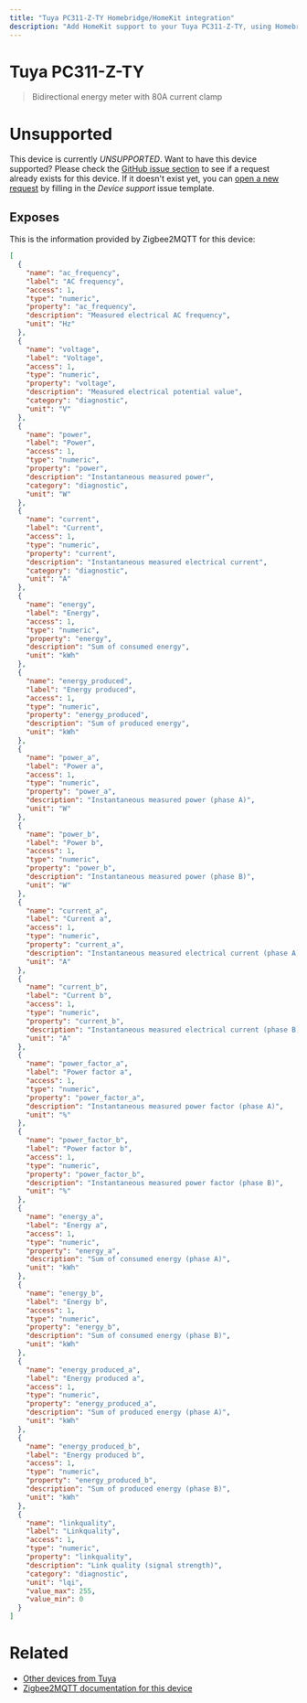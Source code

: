 ```yaml
---
title: "Tuya PC311-Z-TY Homebridge/HomeKit integration"
description: "Add HomeKit support to your Tuya PC311-Z-TY, using Homebridge, Zigbee2MQTT and homebridge-z2m."
---
```

<!---
This file has been GENERATED using src/docgen/docgen.ts
DO NOT EDIT THIS FILE MANUALLY!
-->
# Tuya PC311-Z-TY
> Bidirectional energy meter with 80A current clamp


# Unsupported

This device is currently *UNSUPPORTED*.
Want to have this device supported? Please check the [GitHub issue section](https://github.com/itavero/homebridge-z2m/issues?q=PC311-Z-TY) to see if a request already exists for this device.
If it doesn't exist yet, you can [open a new request](https://github.com/itavero/homebridge-z2m/issues/new?assignees=&labels=enhancement&template=device_support.yml&title=%5BDevice%5D+Tuya%20PC311-Z-TY&model=Tuya%20PC311-Z-TY&exposes=%5B%0A%20%20%7B%0A%20%20%20%20%22name%22%3A%20%22ac_frequency%22%2C%0A%20%20%20%20%22label%22%3A%20%22AC%20frequency%22%2C%0A%20%20%20%20%22access%22%3A%201%2C%0A%20%20%20%20%22type%22%3A%20%22numeric%22%2C%0A%20%20%20%20%22property%22%3A%20%22ac_frequency%22%2C%0A%20%20%20%20%22description%22%3A%20%22Measured%20electrical%20AC%20frequency%22%2C%0A%20%20%20%20%22unit%22%3A%20%22Hz%22%0A%20%20%7D%2C%0A%20%20%7B%0A%20%20%20%20%22name%22%3A%20%22voltage%22%2C%0A%20%20%20%20%22label%22%3A%20%22Voltage%22%2C%0A%20%20%20%20%22access%22%3A%201%2C%0A%20%20%20%20%22type%22%3A%20%22numeric%22%2C%0A%20%20%20%20%22property%22%3A%20%22voltage%22%2C%0A%20%20%20%20%22description%22%3A%20%22Measured%20electrical%20potential%20value%22%2C%0A%20%20%20%20%22category%22%3A%20%22diagnostic%22%2C%0A%20%20%20%20%22unit%22%3A%20%22V%22%0A%20%20%7D%2C%0A%20%20%7B%0A%20%20%20%20%22name%22%3A%20%22power%22%2C%0A%20%20%20%20%22label%22%3A%20%22Power%22%2C%0A%20%20%20%20%22access%22%3A%201%2C%0A%20%20%20%20%22type%22%3A%20%22numeric%22%2C%0A%20%20%20%20%22property%22%3A%20%22power%22%2C%0A%20%20%20%20%22description%22%3A%20%22Instantaneous%20measured%20power%22%2C%0A%20%20%20%20%22category%22%3A%20%22diagnostic%22%2C%0A%20%20%20%20%22unit%22%3A%20%22W%22%0A%20%20%7D%2C%0A%20%20%7B%0A%20%20%20%20%22name%22%3A%20%22current%22%2C%0A%20%20%20%20%22label%22%3A%20%22Current%22%2C%0A%20%20%20%20%22access%22%3A%201%2C%0A%20%20%20%20%22type%22%3A%20%22numeric%22%2C%0A%20%20%20%20%22property%22%3A%20%22current%22%2C%0A%20%20%20%20%22description%22%3A%20%22Instantaneous%20measured%20electrical%20current%22%2C%0A%20%20%20%20%22category%22%3A%20%22diagnostic%22%2C%0A%20%20%20%20%22unit%22%3A%20%22A%22%0A%20%20%7D%2C%0A%20%20%7B%0A%20%20%20%20%22name%22%3A%20%22energy%22%2C%0A%20%20%20%20%22label%22%3A%20%22Energy%22%2C%0A%20%20%20%20%22access%22%3A%201%2C%0A%20%20%20%20%22type%22%3A%20%22numeric%22%2C%0A%20%20%20%20%22property%22%3A%20%22energy%22%2C%0A%20%20%20%20%22description%22%3A%20%22Sum%20of%20consumed%20energy%22%2C%0A%20%20%20%20%22unit%22%3A%20%22kWh%22%0A%20%20%7D%2C%0A%20%20%7B%0A%20%20%20%20%22name%22%3A%20%22energy_produced%22%2C%0A%20%20%20%20%22label%22%3A%20%22Energy%20produced%22%2C%0A%20%20%20%20%22access%22%3A%201%2C%0A%20%20%20%20%22type%22%3A%20%22numeric%22%2C%0A%20%20%20%20%22property%22%3A%20%22energy_produced%22%2C%0A%20%20%20%20%22description%22%3A%20%22Sum%20of%20produced%20energy%22%2C%0A%20%20%20%20%22unit%22%3A%20%22kWh%22%0A%20%20%7D%2C%0A%20%20%7B%0A%20%20%20%20%22name%22%3A%20%22power_a%22%2C%0A%20%20%20%20%22label%22%3A%20%22Power%20a%22%2C%0A%20%20%20%20%22access%22%3A%201%2C%0A%20%20%20%20%22type%22%3A%20%22numeric%22%2C%0A%20%20%20%20%22property%22%3A%20%22power_a%22%2C%0A%20%20%20%20%22description%22%3A%20%22Instantaneous%20measured%20power%20(phase%20A)%22%2C%0A%20%20%20%20%22unit%22%3A%20%22W%22%0A%20%20%7D%2C%0A%20%20%7B%0A%20%20%20%20%22name%22%3A%20%22power_b%22%2C%0A%20%20%20%20%22label%22%3A%20%22Power%20b%22%2C%0A%20%20%20%20%22access%22%3A%201%2C%0A%20%20%20%20%22type%22%3A%20%22numeric%22%2C%0A%20%20%20%20%22property%22%3A%20%22power_b%22%2C%0A%20%20%20%20%22description%22%3A%20%22Instantaneous%20measured%20power%20(phase%20B)%22%2C%0A%20%20%20%20%22unit%22%3A%20%22W%22%0A%20%20%7D%2C%0A%20%20%7B%0A%20%20%20%20%22name%22%3A%20%22current_a%22%2C%0A%20%20%20%20%22label%22%3A%20%22Current%20a%22%2C%0A%20%20%20%20%22access%22%3A%201%2C%0A%20%20%20%20%22type%22%3A%20%22numeric%22%2C%0A%20%20%20%20%22property%22%3A%20%22current_a%22%2C%0A%20%20%20%20%22description%22%3A%20%22Instantaneous%20measured%20electrical%20current%20(phase%20A)%22%2C%0A%20%20%20%20%22unit%22%3A%20%22A%22%0A%20%20%7D%2C%0A%20%20%7B%0A%20%20%20%20%22name%22%3A%20%22current_b%22%2C%0A%20%20%20%20%22label%22%3A%20%22Current%20b%22%2C%0A%20%20%20%20%22access%22%3A%201%2C%0A%20%20%20%20%22type%22%3A%20%22numeric%22%2C%0A%20%20%20%20%22property%22%3A%20%22current_b%22%2C%0A%20%20%20%20%22description%22%3A%20%22Instantaneous%20measured%20electrical%20current%20(phase%20B)%22%2C%0A%20%20%20%20%22unit%22%3A%20%22A%22%0A%20%20%7D%2C%0A%20%20%7B%0A%20%20%20%20%22name%22%3A%20%22power_factor_a%22%2C%0A%20%20%20%20%22label%22%3A%20%22Power%20factor%20a%22%2C%0A%20%20%20%20%22access%22%3A%201%2C%0A%20%20%20%20%22type%22%3A%20%22numeric%22%2C%0A%20%20%20%20%22property%22%3A%20%22power_factor_a%22%2C%0A%20%20%20%20%22description%22%3A%20%22Instantaneous%20measured%20power%20factor%20(phase%20A)%22%2C%0A%20%20%20%20%22unit%22%3A%20%22%25%22%0A%20%20%7D%2C%0A%20%20%7B%0A%20%20%20%20%22name%22%3A%20%22power_factor_b%22%2C%0A%20%20%20%20%22label%22%3A%20%22Power%20factor%20b%22%2C%0A%20%20%20%20%22access%22%3A%201%2C%0A%20%20%20%20%22type%22%3A%20%22numeric%22%2C%0A%20%20%20%20%22property%22%3A%20%22power_factor_b%22%2C%0A%20%20%20%20%22description%22%3A%20%22Instantaneous%20measured%20power%20factor%20(phase%20B)%22%2C%0A%20%20%20%20%22unit%22%3A%20%22%25%22%0A%20%20%7D%2C%0A%20%20%7B%0A%20%20%20%20%22name%22%3A%20%22energy_a%22%2C%0A%20%20%20%20%22label%22%3A%20%22Energy%20a%22%2C%0A%20%20%20%20%22access%22%3A%201%2C%0A%20%20%20%20%22type%22%3A%20%22numeric%22%2C%0A%20%20%20%20%22property%22%3A%20%22energy_a%22%2C%0A%20%20%20%20%22description%22%3A%20%22Sum%20of%20consumed%20energy%20(phase%20A)%22%2C%0A%20%20%20%20%22unit%22%3A%20%22kWh%22%0A%20%20%7D%2C%0A%20%20%7B%0A%20%20%20%20%22name%22%3A%20%22energy_b%22%2C%0A%20%20%20%20%22label%22%3A%20%22Energy%20b%22%2C%0A%20%20%20%20%22access%22%3A%201%2C%0A%20%20%20%20%22type%22%3A%20%22numeric%22%2C%0A%20%20%20%20%22property%22%3A%20%22energy_b%22%2C%0A%20%20%20%20%22description%22%3A%20%22Sum%20of%20consumed%20energy%20(phase%20B)%22%2C%0A%20%20%20%20%22unit%22%3A%20%22kWh%22%0A%20%20%7D%2C%0A%20%20%7B%0A%20%20%20%20%22name%22%3A%20%22energy_produced_a%22%2C%0A%20%20%20%20%22label%22%3A%20%22Energy%20produced%20a%22%2C%0A%20%20%20%20%22access%22%3A%201%2C%0A%20%20%20%20%22type%22%3A%20%22numeric%22%2C%0A%20%20%20%20%22property%22%3A%20%22energy_produced_a%22%2C%0A%20%20%20%20%22description%22%3A%20%22Sum%20of%20produced%20energy%20(phase%20A)%22%2C%0A%20%20%20%20%22unit%22%3A%20%22kWh%22%0A%20%20%7D%2C%0A%20%20%7B%0A%20%20%20%20%22name%22%3A%20%22energy_produced_b%22%2C%0A%20%20%20%20%22label%22%3A%20%22Energy%20produced%20b%22%2C%0A%20%20%20%20%22access%22%3A%201%2C%0A%20%20%20%20%22type%22%3A%20%22numeric%22%2C%0A%20%20%20%20%22property%22%3A%20%22energy_produced_b%22%2C%0A%20%20%20%20%22description%22%3A%20%22Sum%20of%20produced%20energy%20(phase%20B)%22%2C%0A%20%20%20%20%22unit%22%3A%20%22kWh%22%0A%20%20%7D%2C%0A%20%20%7B%0A%20%20%20%20%22name%22%3A%20%22linkquality%22%2C%0A%20%20%20%20%22label%22%3A%20%22Linkquality%22%2C%0A%20%20%20%20%22access%22%3A%201%2C%0A%20%20%20%20%22type%22%3A%20%22numeric%22%2C%0A%20%20%20%20%22property%22%3A%20%22linkquality%22%2C%0A%20%20%20%20%22description%22%3A%20%22Link%20quality%20(signal%20strength)%22%2C%0A%20%20%20%20%22category%22%3A%20%22diagnostic%22%2C%0A%20%20%20%20%22unit%22%3A%20%22lqi%22%2C%0A%20%20%20%20%22value_max%22%3A%20255%2C%0A%20%20%20%20%22value_min%22%3A%200%0A%20%20%7D%0A%5D) by filling in the _Device support_ issue template.

## Exposes

This is the information provided by Zigbee2MQTT for this device:

```json
[
  {
    "name": "ac_frequency",
    "label": "AC frequency",
    "access": 1,
    "type": "numeric",
    "property": "ac_frequency",
    "description": "Measured electrical AC frequency",
    "unit": "Hz"
  },
  {
    "name": "voltage",
    "label": "Voltage",
    "access": 1,
    "type": "numeric",
    "property": "voltage",
    "description": "Measured electrical potential value",
    "category": "diagnostic",
    "unit": "V"
  },
  {
    "name": "power",
    "label": "Power",
    "access": 1,
    "type": "numeric",
    "property": "power",
    "description": "Instantaneous measured power",
    "category": "diagnostic",
    "unit": "W"
  },
  {
    "name": "current",
    "label": "Current",
    "access": 1,
    "type": "numeric",
    "property": "current",
    "description": "Instantaneous measured electrical current",
    "category": "diagnostic",
    "unit": "A"
  },
  {
    "name": "energy",
    "label": "Energy",
    "access": 1,
    "type": "numeric",
    "property": "energy",
    "description": "Sum of consumed energy",
    "unit": "kWh"
  },
  {
    "name": "energy_produced",
    "label": "Energy produced",
    "access": 1,
    "type": "numeric",
    "property": "energy_produced",
    "description": "Sum of produced energy",
    "unit": "kWh"
  },
  {
    "name": "power_a",
    "label": "Power a",
    "access": 1,
    "type": "numeric",
    "property": "power_a",
    "description": "Instantaneous measured power (phase A)",
    "unit": "W"
  },
  {
    "name": "power_b",
    "label": "Power b",
    "access": 1,
    "type": "numeric",
    "property": "power_b",
    "description": "Instantaneous measured power (phase B)",
    "unit": "W"
  },
  {
    "name": "current_a",
    "label": "Current a",
    "access": 1,
    "type": "numeric",
    "property": "current_a",
    "description": "Instantaneous measured electrical current (phase A)",
    "unit": "A"
  },
  {
    "name": "current_b",
    "label": "Current b",
    "access": 1,
    "type": "numeric",
    "property": "current_b",
    "description": "Instantaneous measured electrical current (phase B)",
    "unit": "A"
  },
  {
    "name": "power_factor_a",
    "label": "Power factor a",
    "access": 1,
    "type": "numeric",
    "property": "power_factor_a",
    "description": "Instantaneous measured power factor (phase A)",
    "unit": "%"
  },
  {
    "name": "power_factor_b",
    "label": "Power factor b",
    "access": 1,
    "type": "numeric",
    "property": "power_factor_b",
    "description": "Instantaneous measured power factor (phase B)",
    "unit": "%"
  },
  {
    "name": "energy_a",
    "label": "Energy a",
    "access": 1,
    "type": "numeric",
    "property": "energy_a",
    "description": "Sum of consumed energy (phase A)",
    "unit": "kWh"
  },
  {
    "name": "energy_b",
    "label": "Energy b",
    "access": 1,
    "type": "numeric",
    "property": "energy_b",
    "description": "Sum of consumed energy (phase B)",
    "unit": "kWh"
  },
  {
    "name": "energy_produced_a",
    "label": "Energy produced a",
    "access": 1,
    "type": "numeric",
    "property": "energy_produced_a",
    "description": "Sum of produced energy (phase A)",
    "unit": "kWh"
  },
  {
    "name": "energy_produced_b",
    "label": "Energy produced b",
    "access": 1,
    "type": "numeric",
    "property": "energy_produced_b",
    "description": "Sum of produced energy (phase B)",
    "unit": "kWh"
  },
  {
    "name": "linkquality",
    "label": "Linkquality",
    "access": 1,
    "type": "numeric",
    "property": "linkquality",
    "description": "Link quality (signal strength)",
    "category": "diagnostic",
    "unit": "lqi",
    "value_max": 255,
    "value_min": 0
  }
]
```

# Related
* [Other devices from Tuya](../index.md#tuya)
* [Zigbee2MQTT documentation for this device](https://www.zigbee2mqtt.io/devices/PC311-Z-TY.html)